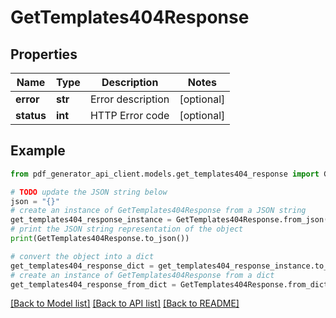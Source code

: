 # GetTemplates404Response


## Properties

Name | Type | Description | Notes
------------ | ------------- | ------------- | -------------
**error** | **str** | Error description | [optional] 
**status** | **int** | HTTP Error code | [optional] 

## Example

```python
from pdf_generator_api_client.models.get_templates404_response import GetTemplates404Response

# TODO update the JSON string below
json = "{}"
# create an instance of GetTemplates404Response from a JSON string
get_templates404_response_instance = GetTemplates404Response.from_json(json)
# print the JSON string representation of the object
print(GetTemplates404Response.to_json())

# convert the object into a dict
get_templates404_response_dict = get_templates404_response_instance.to_dict()
# create an instance of GetTemplates404Response from a dict
get_templates404_response_from_dict = GetTemplates404Response.from_dict(get_templates404_response_dict)
```
[[Back to Model list]](../README.md#documentation-for-models) [[Back to API list]](../README.md#documentation-for-api-endpoints) [[Back to README]](../README.md)


